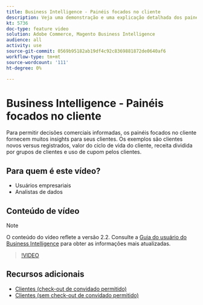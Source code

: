 ```yaml
---
title: Business Intelligence - Painéis focados no cliente
description: Veja uma demonstração e uma explicação detalhada dos painéis focados no cliente.
kt: 5736
doc-type: feature video
solution: Adobe Commerce, Magento Business Intelligence
audience: all
activity: use
source-git-commit: 0569b95182ab19df4c92c8369881872de0640af6
workflow-type: tm+mt
source-wordcount: '111'
ht-degree: 0%

---
```



# Business Intelligence - Painéis focados no cliente

Para permitir decisões comerciais informadas, os painéis focados no cliente fornecem muitos insights para seus clientes. Os exemplos são clientes novos versus registrados, valor do ciclo de vida do cliente, receita dividida por grupos de clientes e uso de cupom pelos clientes.

## Para quem é este vídeo?

- Usuários empresariais
- Analistas de dados

## Conteúdo de vídeo

>[!NOTE]
>
>O conteúdo do vídeo reflete a versão 2.2. Consulte a [Guia do usuário do Business Intelligence](https://docs.magento.com/mbi/) para obter as informações mais atualizadas.

>[!VIDEO](https://video.tv.adobe.com/v/35990?quality=12&learn=on)

## Recursos adicionais

- [Clientes (check-out de convidado permitido)](https://docs.magento.com/mbi/data-user/dashboards/dashboards-pro.html#customers-guest-checkout-allowed)
- [Clientes (sem check-out de convidado permitido)](https://docs.magento.com/mbi/data-user/dashboards/dashboards-pro.html#customers-no-guest-checkout-allowed)

